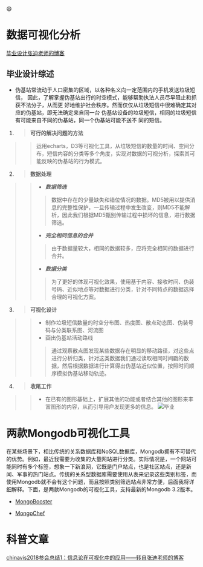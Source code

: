 :smile:
# 数据可视化分析 
[毕业设计张迪老师的博客](http://www.storagelab.org.cn/zhangdi)
## 毕业设计综述
  - 伪基站常流动于人口密集的区域，以各种名义向一定范围内的手机发送垃圾短信， 因此，了解掌握伪基站出行的时空模式，能够帮助执法人员尽早阻止和抓获不法分子，从而更 好地维护社会秩序。然而仅仅从垃圾短信中很难确定其对应的伪基站，即无法确定来自同一台 伪基站设备的垃圾短信，相同的垃圾短信有可能来自不同的伪基站，同一个伪基站可能不送不 同的短信。      
  1. >**可行的解决问题的方法**
  >> 运用echarts，D3等可视化工具，从垃圾短信的数量的时间、空间分布，短信内容的分类等多个角度，实现对数据的可视分析，探索其可能反映的伪基站的行为模式。
  2. >**数据处理**
  >> - ***数据筛选***
  >>> 数据中存在的少量缺失和错位情况的数据。MD5被用以提供消息的完整性保护，一旦传输过程中发生改变，则MD5不能解析，因此我们根据MD5甄别传输过程中损坏的信息，进行数据筛选。
  >> - ***完全相同信息的合并***
  >>> 由于数据量较大，相同的数据较多，应将完全相同的数据进行合并。
  >> - ***数据分类***
  >>> 为了更好的体现可视化效果，使用基于内容、接收时间、伪装号码、近似地点等对数据进行分类，针对不同特点的数据选择合理的可视化方案。
  3. >**可视化设计**
  >> - 制作垃圾短信数量的时空分布图、热度图、散点动态图、伪装号码与分类联系图、河流图
  >> - 画出伪基站活动路线
  >>> 通过观察散点图发现某些数据存在明显的移动路径，对这些点进行分析归类，针对这类数据我们通过读取相同时间戳的数据，然后根据数据进行计算得出伪基站近似位置，按照时间顺序模拟伪基站移动轨迹。
  4. >**收尾工作**
  >> - 在已有的图形基础上，扩展其他的功能或者结合其他的图形来丰富图形的内容，从而引导用户发现更多的信息。
  ![毕业](http://figfavture.github.io/image/542.jpg "狗狗")
  # 两款Mongodb可视化工具
  在某些场景下，相比传统的关系数据库和NoSQL数据库，Mongodb拥有不可替代的优势。例如，最近我需要为收集的大量网站进行分类。实际情况是，一个网站可能同时有多个标签，想象一下新浪网，它既是门户站点，也是社区站点，还是新闻、军事的热门站点。传统的关系型数据库需要使用从表来记录这些类别标签，而使用Mongodb就不会有这个问题，而且按照类别筛选站点非常方便，后面我将详细解释。下面，是两款Mongodb的可视化工具，支持最新的Mongodb 3.2版本。            
   - [MongoBooster](http://mongobooster.com/downloads)                  
   + [MongoChef](http://3t.io/mongochef/download/platform/)
  
# 科普文章
[chinavis2018参会总结1：信息论在可视化中的应用——转自张迪老师的博客](http://www.storagelab.org.cn/zhangdi/2018/08/12/chinavis2018%E5%8F%82%E4%BC%9A%E8%AE%B0%E5%BD%951%EF%BC%9A%E4%BF%A1%E6%81%AF%E8%AE%BA%E5%9C%A8%E5%8F%AF%E8%A7%86%E5%8C%96%E4%B8%AD%E7%9A%84%E5%BA%94%E7%94%A8/)

